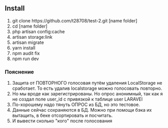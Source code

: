 <h2>Install</h2>

<ol>

<li>git clone https://github.com/t28708/test-2.git  [name folder]</li>

<li>cd [name folder]</li>
<li>php artisan config:cache</li>
<li>artisan storage:link</li>
<li>artisan migrate</li>
<li>yarn install</li>

<li>npm audit fix</li>
<li>npm run dev</li>

</ol>
<h3>Пояснение</h3>

 <ol>

 <li>Защита от ПОВТОРНОГО голосовая путём удаления LocalStorage не сработает. То есть удалив localstorage можно голосовать повторно.</li>
 <li>Но мы вроде как зарегистрированы. Но опрос анонимный, так как я не создал поле user_id с привязкой к таблице user LARAVEl</li>
 <li>По-хорошему надо тянуть ОПРОС из БД, но это тестовое.</li>
 <li>Данные сейчас сохраняются в БД. Можно при помощи бэка их вытащить, в беке отсортировать и посчитать.</li>
 <li>И вывести сколько "кого" после голосования</li>


</ol>
